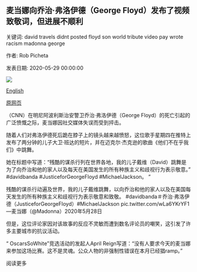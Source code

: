 ## 麦当娜向乔治·弗洛伊德（George Floyd）发布了视频致敬词，但进展不顺利

关键词: david travels didnt posted floyd son world tribute video pay wrote racism madonna george

作者: Rob Picheta

发表日期: 2020-05-29 00:00:00

![](https://cdn.cnn.com/cnnnext/dam/assets/190823000057-madonna-050419-super-tease.jpg)

[English](Madonna%20posted%20a%20video%20tribute%20to%20George%20Floyd%2C%20and%20it%20didn%27t%20go%20down%20well.md)

[原网页](https://edition.cnn.com/2020/05/29/entertainment/madonna-george-floyd-video-scli-intl/index.html)

（CNN）在明尼阿波利斯治安警卫乔治·弗洛伊德（George Floyd）的死亡引起的广泛愤慨之际，麦当娜因社交媒体失误而受到抨击。

随着人们对弗洛伊德死后跪在脖子上的镜头越来越愤怒，这位歌手星期四在推特上发布了两分钟的儿子大卫·班达的短片，并在迈克尔·杰克逊的歌曲《他们不在乎我们》中跳舞。

她在标题中写道：“残酷的谋杀行列在世界各地，我的儿子戴维（David）跳舞是为了向乔治和他的家人以及每天在美国发生的所有种族主义和歧视行为表示敬意。” \#davidbanda \#JusticeforGeorgeFloyd \#MichaelJackson。 ”

残酷的谋杀行动遍及世界，我的儿子戴维跳舞，以向乔治和他的家人以及在美国每天发生的所有种族主义和歧视行为表示敬意和致敬。 \#davidbanda＃乔治·弗洛伊德（JusticeforGeorgeFloyd）\#MichaelJackson pic.twitter.com/wLa6YKrYF1 —麦当娜（@Madonna）2020年5月28日

但是，这位评论家因对该故事的反应不灵敏而遭到数名评论员的嘲笑，这引发了许多主要城市的抗议活动。

“ OscarsSoWhite”竞选活动的发起人April Reign写道：“没有人要求今天的麦当娜来参加这场比赛。这不是灵魂。公众人物的非强制性错误在本月已经猖ramp。”

阅读更多
